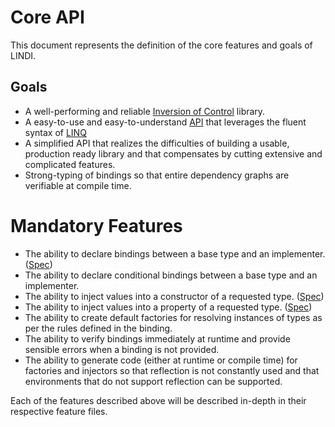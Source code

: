 # Core API
This document represents the definition of the core features and goals of LINDI.

## Goals
- A well-performing and reliable [Inversion of Control][ioc] library.
- A easy-to-use and easy-to-understand [API][api] that leverages the fluent syntax of [LINQ][linq]
- A simplified API that realizes the difficulties of building a usable, production ready library and that compensates by cutting extensive and complicated features.
- Strong-typing of bindings so that entire dependency graphs are verifiable at compile time.

# Mandatory Features
- The ability to declare bindings between a base type and an implementer. ([Spec][declare-bindings])
- The ability to declare conditional bindings between a base type and an implementer.
- The ability to inject values into a constructor of a requested type. ([Spec][declare-bindings])
- The ability to inject values into a property of a requested type. ([Spec][declare-bindings])
- The ability to create default factories for resolving instances of types as per the rules defined in the binding.
- The ability to verify bindings immediately at runtime and provide sensible errors when a binding is not provided.
- The ability to generate code (either at runtime or compile time) for factories and injectors so that reflection is not constantly used and that environments that do not support reflection can be supported.

Each of the features described above will be described in-depth in their respective feature files.

[ioc]: http://en.wikipedia.org/wiki/Inversion_of_control
[linq]: https://msdn.microsoft.com/en-us/library/bb397926.aspx
[api]: http://en.wikipedia.org/wiki/Application_programming_interface
[declare-bindings]: ./declare-bindings.md
